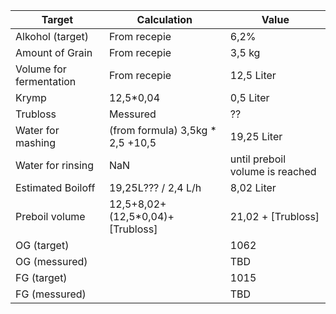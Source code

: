 |Target						|Calculation| Value|
|---							|---			 |--- |
|Alkohol (target)			|From recepie	 |6,2%|
|Amount of Grain				|From recepie	 |3,5 kg|
|Volume for fermentation	|From recepie |12,5 Liter|
|Krymp							|12,5*0,04   |0,5 Liter|
|Trubloss						|Messured    |??|
|Water for mashing			|(from formula) 3,5kg * 2,5 +10,5 |19,25 Liter|
|Water for rinsing			| NaN | until preboil volume is reached |
|Estimated Boiloff			| 19,25L??? / 2,4 L/h |8,02 Liter|
|Preboil volume				|12,5+8,02+(12,5*0,04)+[Trubloss] |21,02 + [Trubloss]|
|OG (target)					||1062|
|OG	 (messured)				||TBD|
|FG (target)					||1015|
|FG	 (messured)				||TBD|

